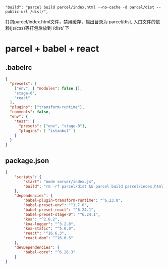 
```shell
"build": "parcel build parcel/index.html --no-cache -d parcel/dist --public-url /dist/",
```
打包parcel/index.html文件，禁用缓存，输出目录为 parcel/dist, 入口文件的依赖(js/css)等打包后放到 /dist/ 下

# parcel + babel + react

## .babelrc

```json
{
  "presets": [
    ["env", { "modules": false }],
    "stage-0",
    "react"
  ],
  "plugins": ["transform-runtime"],
  "comments": false,
  "env": {
    "test": {
      "presets": ["env", "stage-0"],
      "plugins": [ "istanbul" ]
    }
  }
}
```

## package.json

```json
{
    "scripts": {
        "start": "node server/index.js",
        "build": "rm -rf parcel/dist && parcel build parcel/index.html --no-cache -d parcel/dist --public-url /dist/",
    },
    "dependencies": {
        "babel-plugin-transform-runtime": "^6.23.0",
        "babel-preset-env": "^1.7.0",
        "babel-preset-react": "^6.24.1",
        "babel-preset-stage-0": "^6.24.1",
        "koa": "^2.6.2",
        "koa-logger": "^3.2.0",
        "koa-static": "^5.0.0",
        "react": "^16.6.3",
        "react-dom": "^16.6.3"
    },
    "devDependencies": {
        "babel-core": "^6.26.3"
    }
}

```

